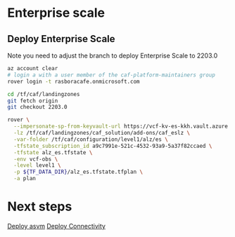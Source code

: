 # Enterprise scale

## Deploy Enterprise Scale

Note you need to adjust the branch to deploy Enterprise Scale to 2203.0

```bash
az account clear
# login a with a user member of the caf-platform-maintainers group
rover login -t rasboracafe.onmicrosoft.com

cd /tf/caf/landingzones
git fetch origin
git checkout 2203.0

rover \
  --impersonate-sp-from-keyvault-url https://vcf-kv-es-kkh.vault.azure.net/ \
  -lz /tf/caf/landingzones/caf_solution/add-ons/caf_eslz \
  -var-folder /tf/caf/configuration/level1/alz/es \
  -tfstate_subscription_id a9c7991e-521c-4532-93a9-5a37f82ccaed \
  -tfstate alz_es.tfstate \
  -env vcf-obs \
  -level level1 \
  -p ${TF_DATA_DIR}/alz_es.tfstate.tfplan \
  -a plan

```

# Next steps

[Deploy asvm](../../level2/asvm/readme.md)
[Deploy Connectivity](../../level2/connectivity/virtual_wans/readme.md)
